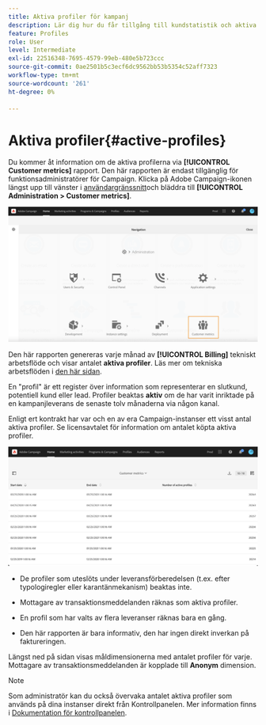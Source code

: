 ```yaml
---
title: Aktiva profiler för kampanj
description: Lär dig hur du får tillgång till kundstatistik och aktiva profiler
feature: Profiles
role: User
level: Intermediate
exl-id: 22516348-7695-4579-99eb-480e5b723ccc
source-git-commit: 0ae2501b5c3ecf6dc9562bb53b5354c52aff7323
workflow-type: tm+mt
source-wordcount: '261'
ht-degree: 0%

---
```


# Aktiva profiler{#active-profiles}

Du kommer åt information om de aktiva profilerna via **[!UICONTROL Customer metrics]** rapport. Den här rapporten är endast tillgänglig för funktionsadministratörer för Campaign. Klicka på Adobe Campaign-ikonen längst upp till vänster i [användargränssnitt](../../start/using/interface-description.md#advanced-menu)och bläddra till **[!UICONTROL Administration > Customer metrics]**.

![](assets/audience_customer_metrics.png)

Den här rapporten genereras varje månad av **[!UICONTROL Billing]** tekniskt arbetsflöde och visar antalet **aktiva profiler**. Läs mer om tekniska arbetsflöden i [den här sidan](../../administration/using/technical-workflows.md).

En &quot;profil&quot; är ett register över information som representerar en slutkund, potentiell kund eller lead. Profiler beaktas **aktiv** om de har varit inriktade på en kampanjleverans de senaste tolv månaderna via någon kanal.

Enligt ert kontrakt har var och en av era Campaign-instanser ett visst antal aktiva profiler. Se licensavtalet för information om antalet köpta aktiva profiler.

![](assets/audience_active_profiles_list.png)



* De profiler som uteslöts under leveransförberedelsen (t.ex. efter typologiregler eller karantänmekanism) beaktas inte.

* Mottagare av transaktionsmeddelanden räknas som aktiva profiler.

* En profil som har valts av flera leveranser räknas bara en gång.

* Den här rapporten är bara informativ, den har ingen direkt inverkan på faktureringen.

Längst ned på sidan visas måldimensionerna med antalet profiler för varje. Mottagare av transaktionsmeddelanden är kopplade till **Anonym** dimension.

>[!NOTE]
>
>Som administratör kan du också övervaka antalet aktiva profiler som används på dina instanser direkt från Kontrollpanelen. Mer information finns i [Dokumentation för kontrollpanelen](https://experienceleague.adobe.com/docs/control-panel/using/performance-monitoring/active-profiles-monitoring.html).
>
